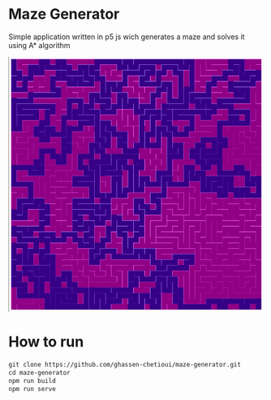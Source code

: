 # Maze Generator
Simple application written in p5 js wich generates a maze and solves it using A* algorithm

<img src="solved-maze.png" alt="Solved maze"/>

# How to run
```
git clone https://github.com/ghassen-chetioui/maze-generator.git
cd maze-generator
npm run build
npm run serve
```

